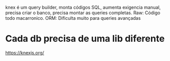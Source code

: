 knex é um query builder, monta códigos SQL, aumenta exigencia manual, precisa criar o banco, precisa montar as queries completas.
Raw: Código todo macarronico. 
ORM: Dificulta muito para queries avançadas

# Cada db precisa de uma lib diferente
https://knexjs.org/
